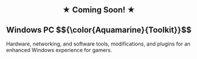 <br>
<h1 align="center" style="font-size: 150%;">
  ★ Coming Soon! ★
</h1>
<h2 align="center" style="font-size: 150%;">
  Windows PC $${\color{Aquamarine}{Toolkit}}$$
  <br>
</h2>
  Hardware, networking, and software tools, modifications, and plugins for an enhanced Windows experience for gamers.
</p>
